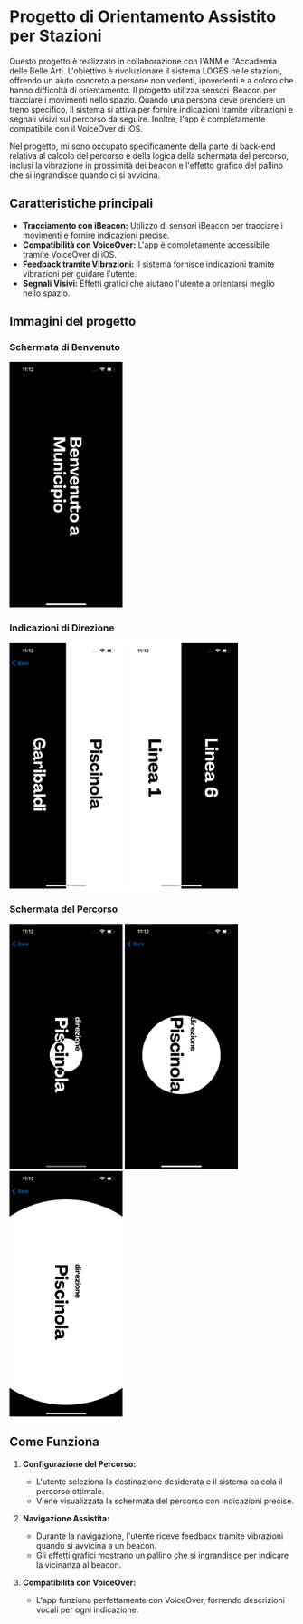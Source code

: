 # Progetto di Orientamento Assistito per Stazioni

Questo progetto è realizzato in collaborazione con l'ANM e l'Accademia delle Belle Arti. L'obiettivo è rivoluzionare il sistema LOGES nelle stazioni, offrendo un aiuto concreto a persone non vedenti, ipovedenti e a coloro che hanno difficoltà di orientamento. Il progetto utilizza sensori iBeacon per tracciare i movimenti nello spazio. Quando una persona deve prendere un treno specifico, il sistema si attiva per fornire indicazioni tramite vibrazioni e segnali visivi sul percorso da seguire. Inoltre, l'app è completamente compatibile con il VoiceOver di iOS.

Nel progetto, mi sono occupato specificamente della parte di back-end relativa al calcolo del percorso e della logica della schermata del percorso, inclusi la vibrazione in prossimità dei beacon e l'effetto grafico del pallino che si ingrandisce quando ci si avvicina.

## Caratteristiche principali

- **Tracciamento con iBeacon:** Utilizzo di sensori iBeacon per tracciare i movimenti e fornire indicazioni precise.
- **Compatibilità con VoiceOver:** L'app è completamente accessibile tramite VoiceOver di iOS.
- **Feedback tramite Vibrazioni:** Il sistema fornisce indicazioni tramite vibrazioni per guidare l'utente.
- **Segnali Visivi:** Effetti grafici che aiutano l'utente a orientarsi meglio nello spazio.

## Immagini del progetto

### Schermata di Benvenuto
<img src="IMG_0166.PNG" alt="Indicazioni di Direzione" width="200"/>

### Indicazioni di Direzione
<img src="IMG_0168.PNG" alt="Effetti Grafici 2" width="200"/>
<img src="IMG_0167.PNG" alt="Schermata di Benvenuto" width="200"/>

### Schermata del Percorso
<img src="IMG_0171.PNG" alt="Effetti Grafici" width="200"/>
<img src="IMG_0169.PNG" alt="Schermata del Percorso" width="200"/>
<img src="IMG_0170.PNG" alt="Dettagli della Fermata" width="200"/>



## Come Funziona

1. **Configurazione del Percorso:**
   - L'utente seleziona la destinazione desiderata e il sistema calcola il percorso ottimale.
   - Viene visualizzata la schermata del percorso con indicazioni precise.

2. **Navigazione Assistita:**
   - Durante la navigazione, l'utente riceve feedback tramite vibrazioni quando si avvicina a un beacon.
   - Gli effetti grafici mostrano un pallino che si ingrandisce per indicare la vicinanza al beacon.

3. **Compatibilità con VoiceOver:**
   - L'app funziona perfettamente con VoiceOver, fornendo descrizioni vocali per ogni indicazione.
